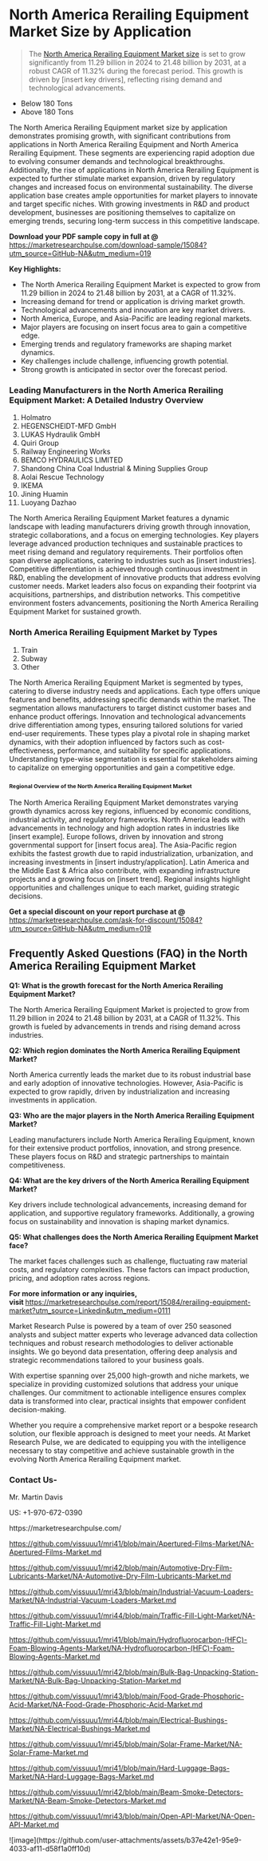 <h1>North America Rerailing Equipment Market&nbsp;Size by Application</h1><blockquote><p>The <a href="https://marketresearchpulse.com/download-sample/15084?utm_source=GitHub-NA&amp;utm_medium=019">North America Rerailing Equipment Market size</a> is set to grow significantly from 11.29 billion in 2024 to 21.48 billion by 2031, at a robust CAGR of 11.32% during the forecast period. This growth is driven by [insert key drivers], reflecting rising demand and technological advancements.</p></blockquote><ul><li>Below 180 Tons<li> Above 180 Tons</li></ul><p>The North America Rerailing Equipment market size by application demonstrates promising growth, with significant contributions from applications in North America Rerailing Equipment and North America Rerailing Equipment. These segments are experiencing rapid adoption due to evolving consumer demands and technological breakthroughs. Additionally, the rise of applications in North America Rerailing Equipment is expected to further stimulate market expansion, driven by regulatory changes and increased focus on environmental sustainability. The diverse application base creates ample opportunities for market players to innovate and target specific niches. With growing investments in R&D and product development, businesses are positioning themselves to capitalize on emerging trends, securing long-term success in this competitive landscape.</p><p><strong>Download your PDF sample copy in full at @ </strong><a href="https://marketresearchpulse.com/download-sample/15084?utm_source=GitHub-NA&amp;utm_medium=019">https://marketresearchpulse.com/download-sample/15084?utm_source=GitHub-NA&amp;utm_medium=019</a></p><p><strong>Key Highlights: </strong></p><ul><li>The North America Rerailing Equipment Market is expected to grow from 11.29 billion in 2024 to 21.48 billion by 2031, at a CAGR of 11.32%.</li><li>Increasing demand for trend or application is driving market growth.</li><li>Technological advancements and innovation are key market drivers.</li><li>North America, Europe, and Asia-Pacific are leading regional markets.</li><li>Major players are focusing on insert focus area to gain a competitive edge.</li><li>Emerging trends and regulatory frameworks are shaping market dynamics.</li><li>Key challenges include challenge, influencing growth potential.</li><li>Strong growth is anticipated in sector over the forecast period.</li></ul><h3>Leading Manufacturers in the North America Rerailing Equipment Market: A Detailed Industry Overview</h3><ol><li>Holmatro</li><li>HEGENSCHEIDT-MFD GmbH</li><li>LUKAS Hydraulik GmbH</li><li>Quiri Group</li><li>Railway Engineering Works</li><li>BEMCO HYDRAULICS LIMITED</li><li>Shandong China Coal Industrial & Mining Supplies Group</li><li>Aolai Rescue Technology</li><li>IKEMA</li><li>Jining Huamin</li><li>Luoyang Dazhao</li></ol><div class="flex max-w-full flex-col flex-grow"><div class="min-h-8 text-message flex w-full flex-col items-end gap-2 whitespace-normal break-words [.text-message+&amp;]:mt-5" dir="auto" data-message-author-role="assistant" data-message-id="fd8432e4-4910-450d-b182-61b7bfb0a01f" data-message-model-slug="gpt-4o"><div class="flex w-full flex-col gap-1 empty:hidden first:pt-[3px]"><div class="markdown prose w-full break-words dark:prose-invert light"><p>The North America Rerailing Equipment Market features a dynamic landscape with leading manufacturers driving growth through innovation, strategic collaborations, and a focus on emerging technologies. Key players leverage advanced production techniques and sustainable practices to meet rising demand and regulatory requirements. Their portfolios often span diverse applications, catering to industries such as [insert industries]. Competitive differentiation is achieved through continuous investment in R&amp;D, enabling the development of innovative products that address evolving customer needs. Market leaders also focus on expanding their footprint via acquisitions, partnerships, and distribution networks. This competitive environment fosters advancements, positioning the North America Rerailing Equipment Market for sustained growth.</p></div></div></div></div><h3>North America Rerailing Equipment Market by Types</h3><ol><li>Train<li> Subway<li> Other</li></ol><div class="flex max-w-full flex-col flex-grow"><div class="min-h-8 text-message flex w-full flex-col items-end gap-2 whitespace-normal break-words [.text-message+&amp;]:mt-5" dir="auto" data-message-author-role="assistant" data-message-id="084470be-0bb7-4664-bddf-5156b4f41249" data-message-model-slug="gpt-4o-mini"><div class="flex w-full flex-col gap-1 empty:hidden first:pt-[3px]"><div class="markdown prose w-full break-words dark:prose-invert light"><p>The North America Rerailing Equipment Market is segmented by types, catering to diverse industry needs and applications. Each type offers unique features and benefits, addressing specific demands within the market. The segmentation allows manufacturers to target distinct customer bases and enhance product offerings. Innovation and technological advancements drive differentiation among types, ensuring tailored solutions for varied end-user requirements. These types play a pivotal role in shaping market dynamics, with their adoption influenced by factors such as cost-effectiveness, performance, and suitability for specific applications. Understanding type-wise segmentation is essential for stakeholders aiming to capitalize on emerging opportunities and gain a competitive edge.</p></div></div></div></div><h3><span style="font-size: 11px;">Regional Overview of the North America Rerailing Equipment Market</span></h3><div class="flex max-w-full flex-col flex-grow"><div class="min-h-8 text-message flex w-full flex-col items-end gap-2 whitespace-normal break-words [.text-message+&amp;]:mt-5" dir="auto" data-message-author-role="assistant" data-message-id="e9038762-ce64-4e30-91c9-9bd413514231" data-message-model-slug="gpt-4o-mini"><div class="flex w-full flex-col gap-1 empty:hidden first:pt-[3px]"><div class="markdown prose w-full break-words dark:prose-invert light"><p>The North America Rerailing Equipment Market demonstrates varying growth dynamics across key regions, influenced by economic conditions, industrial activity, and regulatory frameworks. North America leads with advancements in technology and high adoption rates in industries like [insert example]. Europe follows, driven by innovation and strong governmental support for [insert focus area]. The Asia-Pacific region exhibits the fastest growth due to rapid industrialization, urbanization, and increasing investments in [insert industry/application]. Latin America and the Middle East &amp; Africa also contribute, with expanding infrastructure projects and a growing focus on [insert trend]. Regional insights highlight opportunities and challenges unique to each market, guiding strategic decisions.</p></div></div></div></div><p><strong>Get a special discount on your report purchase at @ </strong><a href="https://marketresearchpulse.com/ask-for-discount/15084?utm_source=GitHub-NA&amp;utm_medium=019">https://marketresearchpulse.com/ask-for-discount/15084?utm_source=GitHub-NA&amp;utm_medium=019</a></p><h2>Frequently Asked Questions (FAQ) in the North America Rerailing Equipment Market</h2><p><strong>Q1: What is the growth forecast for the North America Rerailing Equipment Market?</strong></p><p>The North America Rerailing Equipment Market is projected to grow from 11.29 billion in 2024 to 21.48 billion by 2031, at a CAGR of 11.32%. This growth is fueled by advancements in trends and rising demand across industries.</p><p><strong>Q2: Which region dominates the North America Rerailing Equipment Market?</strong></p><p>North America currently leads the market due to its robust industrial base and early adoption of innovative technologies. However, Asia-Pacific is expected to grow rapidly, driven by industrialization and increasing investments in application.</p><p><strong>Q3: Who are the major players in the North America Rerailing Equipment Market?</strong></p><p>Leading manufacturers include North America Rerailing Equipment, known for their extensive product portfolios, innovation, and strong presence. These players focus on R&amp;D and strategic partnerships to maintain competitiveness.</p><p><strong>Q4: What are the key drivers of the North America Rerailing Equipment Market?</strong></p><p>Key drivers include technological advancements, increasing demand for application, and supportive regulatory frameworks. Additionally, a growing focus on sustainability and innovation is shaping market dynamics.</p><p><strong>Q5: What challenges does the North America Rerailing Equipment Market face?</strong></p><p>The market faces challenges such as challenge, fluctuating raw material costs, and regulatory complexities. These factors can impact production, pricing, and adoption rates across regions.</p><p><strong>For more information or any inquiries, visit&nbsp;</strong><a href="https://marketresearchpulse.com/report/15084/rerailing-equipment-market?utm_source=Linkedin&utm_medium=0111">https://marketresearchpulse.com/report/15084/rerailing-equipment-market?utm_source=Linkedin&utm_medium=0111</a></p><p>Market Research Pulse is powered by a team of over 250 seasoned analysts and subject matter experts who leverage advanced data collection techniques and robust research methodologies to deliver actionable insights. We go beyond data presentation, offering deep analysis and strategic recommendations tailored to your business goals.</p><p>With expertise spanning over 25,000 high-growth and niche markets, we specialize in providing customized solutions that address your unique challenges. Our commitment to actionable intelligence ensures complex data is transformed into clear, practical insights that empower confident decision-making.</p><p>Whether you require a comprehensive market report or a bespoke research solution, our flexible approach is designed to meet your needs. At Market Research Pulse, we are dedicated to equipping you with the intelligence necessary to stay competitive and achieve sustainable growth in the evolving North America Rerailing Equipment market.</p><h3><strong>Contact Us-</strong></h3><p>Mr. Martin Davis</p><p>US: +1-970-672-0390</p><p>https://marketresearchpulse.com/</p><p><a href="https://github.com/vissuuu1/mri41/blob/main/Apertured-Films-Market/NA-Apertured-Films-Market.md">https://github.com/vissuuu1/mri41/blob/main/Apertured-Films-Market/NA-Apertured-Films-Market.md</a></p><p><a href="https://github.com/vissuuu1/mri42/blob/main/Automotive-Dry-Film-Lubricants-Market/NA-Automotive-Dry-Film-Lubricants-Market.md">https://github.com/vissuuu1/mri42/blob/main/Automotive-Dry-Film-Lubricants-Market/NA-Automotive-Dry-Film-Lubricants-Market.md</a></p><p><a href="https://github.com/vissuuu1/mri43/blob/main/Industrial-Vacuum-Loaders-Market/NA-Industrial-Vacuum-Loaders-Market.md">https://github.com/vissuuu1/mri43/blob/main/Industrial-Vacuum-Loaders-Market/NA-Industrial-Vacuum-Loaders-Market.md</a></p><p><a href="https://github.com/vissuuu1/mri44/blob/main/Traffic-Fill-Light-Market/NA-Traffic-Fill-Light-Market.md">https://github.com/vissuuu1/mri44/blob/main/Traffic-Fill-Light-Market/NA-Traffic-Fill-Light-Market.md</a></p><p><a href="https://github.com/vissuuu1/mri41/blob/main/Hydrofluorocarbon-(HFC)-Foam-Blowing-Agents-Market/NA-Hydrofluorocarbon-(HFC)-Foam-Blowing-Agents-Market.md">https://github.com/vissuuu1/mri41/blob/main/Hydrofluorocarbon-(HFC)-Foam-Blowing-Agents-Market/NA-Hydrofluorocarbon-(HFC)-Foam-Blowing-Agents-Market.md</a></p><p><a href="https://github.com/vissuuu1/mri42/blob/main/Bulk-Bag-Unpacking-Station-Market/NA-Bulk-Bag-Unpacking-Station-Market.md">https://github.com/vissuuu1/mri42/blob/main/Bulk-Bag-Unpacking-Station-Market/NA-Bulk-Bag-Unpacking-Station-Market.md</a></p><p><a href="https://github.com/vissuuu1/mri43/blob/main/Food-Grade-Phosphoric-Acid-Market/NA-Food-Grade-Phosphoric-Acid-Market.md">https://github.com/vissuuu1/mri43/blob/main/Food-Grade-Phosphoric-Acid-Market/NA-Food-Grade-Phosphoric-Acid-Market.md</a></p><p><a href="https://github.com/vissuuu1/mri44/blob/main/Electrical-Bushings-Market/NA-Electrical-Bushings-Market.md">https://github.com/vissuuu1/mri44/blob/main/Electrical-Bushings-Market/NA-Electrical-Bushings-Market.md</a></p><p><a href="https://github.com/vissuuu1/mri45/blob/main/Solar-Frame-Market/NA-Solar-Frame-Market.md">https://github.com/vissuuu1/mri45/blob/main/Solar-Frame-Market/NA-Solar-Frame-Market.md</a></p><p><a href="https://github.com/vissuuu1/mri41/blob/main/Hard-Luggage-Bags-Market/NA-Hard-Luggage-Bags-Market.md">https://github.com/vissuuu1/mri41/blob/main/Hard-Luggage-Bags-Market/NA-Hard-Luggage-Bags-Market.md</a></p><p><a href="https://github.com/vissuuu1/mri42/blob/main/Beam-Smoke-Detectors-Market/NA-Beam-Smoke-Detectors-Market.md">https://github.com/vissuuu1/mri42/blob/main/Beam-Smoke-Detectors-Market/NA-Beam-Smoke-Detectors-Market.md</a></p><p><a href="https://github.com/vissuuu1/mri43/blob/main/Open-API-Market/NA-Open-API-Market.md">https://github.com/vissuuu1/mri43/blob/main/Open-API-Market/NA-Open-API-Market.md</a></p>
![image](https://github.com/user-attachments/assets/b37e42e1-95e9-4033-af11-d58f1a0ff10d)
